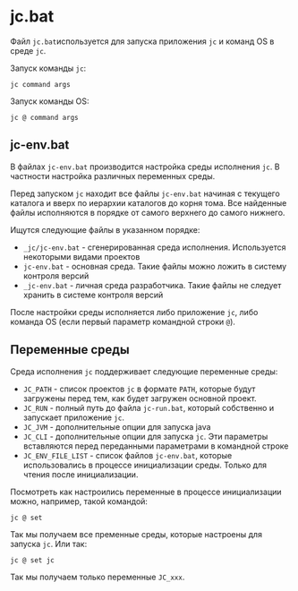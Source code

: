 
jc.bat
======

Файл `jc.bat`используется для запуска приложения `jc` и команд OS в среде `jc`.

Запуск команды `jc`:

```
jc command args
```

Запуск команды OS:

```
jc @ command args
```

jc-env.bat
----------

В файлах `jc-env.bat` производится настройка среды исполнения `jc`.
В частности настройка различных переменных среды.

Перед запуском `jc` находит все файлы `jc-env.bat` начиная с текущего каталога и вверх
по иерархии каталогов до корня тома. Все найденные файлы исполняются в порядке от самого
верхнего до самого нижнего. 

Ищутся следующие файлы в указанном порядке:

* `_jc/jc-env.bat` - сгенерированная среда исполнения. Используется некоторыми видами
  проектов
* `jc-env.bat` - основная среда. Такие файлы можно ложить в систему контроля версий
* `_jc-env.bat` - личная среда разработчика. Такие файлы не следует хранить в 
  системе контроля версий   

После настройки среды исполняется либо приложение `jc`, либо команда OS (если первый параметр
командной строки `@`).

Переменные среды
----------------

Среда исполнения `jc` поддерживает следующие переменные среды:

* `JC_PATH` - список проектов `jc` в формате `PATH`, которые будут загружены
  перед тем, как будет загружен основной проект.
* `JC_RUN` - полный путь до файла `jc-run.bat`, который собственно и запускает 
  приложение `jc`.    
* `JC_JVM` - дополнительные опции для запуска java
* `JC_CLI` - дополнительные опции для запуска `jc`. Эти параметры вставляются 
  перед переданными параметрами в командной строке
* `JC_ENV_FILE_LIST` - список файлов `jc-env.bat`, которые использовались в процессе
  инициализации среды. Только для чтения после инициализации.
    
Посмотреть как настроились переменные в процессе инициализации можно, например,
такой командой:

```
jc @ set
```

Так мы получаем все пременные среды, которые настроены для запуска `jc`.
Или так:

```
jc @ set jc
```

Так мы получаем только переменные `JC_xxx`.

 
   
 
